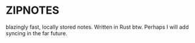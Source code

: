 # ZIPNOTES
blazingly fast, locally stored notes. Written in Rust btw. Perhaps I will add syncing in the far future.

